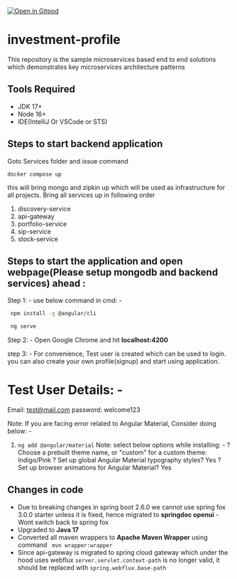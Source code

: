 [![Open in Gitpod](https://gitpod.io/button/open-in-gitpod.svg)](https://gitpod.io/#https://github.com/rajadileepkolli/investment-profile)

# investment-profile
This repository is the sample microservices based end to end solutions which demonstrates key microservices architecture patterns

## Tools Required
 * JDK 17+
 * Node 16+
 * IDE(IntelliJ Or VSCode or STS)

## Steps to start backend application

Goto Services folder and issue command 

```shell
docker compose up
```

this will bring mongo and zipkin up which will be used as infrastructure for all projects.
Bring all services up in following order

1. discovery-service
2. api-gateway
3. portfolio-service
4. sip-service
5. stock-service

## Steps to start the application and open webpage(Please setup mongodb and backend services) ahead :


Step 1: - use below command in cmd: -

> 
```bash
 npm install -g @angular/cli
```
 
>
```bash
 ng serve
```

Step 2: - Open Google Chrome and hit **localhost:4200**

step 3: - For convenience, Test user is created which can be used to login. you can also create your own profile(signup) and start using application.


Test User Details: -
==================

Email: test@mail.com
password: welcome123


Note: If you are facing error related to Angular Material, Consider doing below: -


1. `ng add @angular/material`
   Note: select below options while installing: -
   ? Choose a prebuilt theme name, or "custom" for a custom theme: Indigo/Pink
   ? Set up global Angular Material typography styles? Yes
   ? Set up browser animations for Angular Material? Yes

 
## Changes in code
 - Due to breaking changes in spring boot 2.6.0 we cannot use spring fox 3.0.0 starter unless it is fixed, hence migrated to **springdoc openui** -  Wont switch back to spring fox
 - Upgraded to **Java 17**
 - Converted all maven wrappers to **Apache Maven Wrapper** using command ` mvn wrapper:wrapper`
 - Since api-gateway is migrated to spring cloud gateway which under the hood uses webflux `server.servlet.context-path` is no longer valid, it should be replaced with `spring.webflux.base-path` 